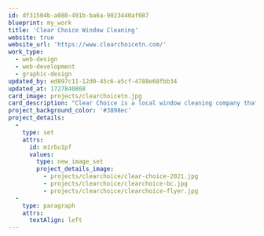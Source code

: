 ```yaml
---
id: df31504b-a080-491b-ba6a-9023440af087
blueprint: my_work
title: 'Clear Choice Window Cleaning'
website: true
website_url: 'https://www.clearchoicetn.com/'
work_type:
  - web-design
  - web-development
  - graphic-design
updated_by: ed897c11-12d0-45c6-a5cf-4788e68fbb34
updated_at: 1727840868
card_image: projects/clearchoicetn.jpg
card_description: "Clear Choice is a local window cleaning company that hired me to design and develop their site. They wanted something professional and modern but that also reps their company's colors."
project_background_color: '#3898ec'
project_details:
  -
    type: set
    attrs:
      id: m1rbu1pf
      values:
        type: new_image_set
        project_details_image:
          - projects/clearchoice/clear-choice-2021.jpg
          - projects/clearchoice/clearchoice-bc.jpg
          - projects/clearchoice/clearchoice-flyer.jpg
  -
    type: paragraph
    attrs:
      textAlign: left
---
```

